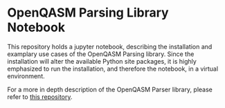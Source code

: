 # OpenQASM Parsing Library Notebook

This repository holds a jupyter notebook, describing the installation and examplary use cases of the OpenQASM Parsing library. 
Since the installation will alter the available Python site packages, it is highly emphasized to run the installation, and therefore the notebook, in a virtual environment.

For a more in depth description of the OpenQASM Parser library, please refer to [this repository](https://github.com/msqc-goethe/QasmParserLibrary).
